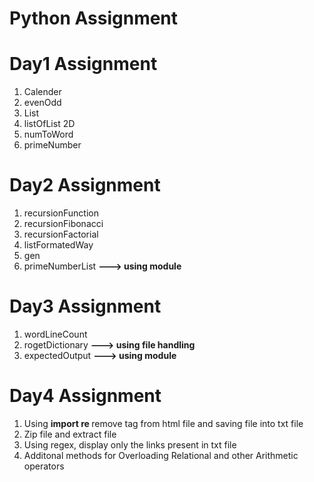 # Python Assignment
# Day1 Assignment
1. Calender
2. evenOdd
3. List
4. listOfList 2D
5. numToWord
6. primeNumber
# Day2 Assignment
1. recursionFunction
2. recursionFibonacci
3. recursionFactorial
4. listFormatedWay
5. gen
6. primeNumberList          <b>---> using module </b>
# Day3 Assignment
1. wordLineCount
2. rogetDictionary          <b>---> using file handling</b>
3. expectedOutput           <b>---> using module</b>
# Day4 Assignment
1. Using <b>import re </b> remove tag from html file and saving file into txt file
2. Zip file and extract file
3. Using regex, display only the links present in txt file
4. Additonal methods for Overloading Relational and other Arithmetic operators
